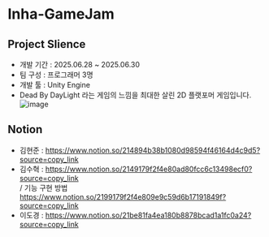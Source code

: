 # Inha-GameJam      
## Project Slience    
- 개발 기간 : 2025.06.28 ~ 2025.06.30
- 팀 구성 : 프로그래머 3명
- 개발 툴 : Unity Engine     
- Dead By DayLight 라는 게임의 느낌을 최대한 살린 2D 플랫포머 게임입니다.
  ![image](https://github.com/user-attachments/assets/6d9bc5e1-6498-4074-884f-498591acd625)
   
## Notion    
- 김현준 : https://www.notion.so/214894b38b1080d98594f46164d4c9d5?source=copy_link     
- 김수혁 : https://www.notion.so/2149179f2f4e80ad80fcc6c13498ecf0?source=copy_link    
/ 기능 구현 방법 https://www.notion.so/2199179f2f4e809e9c59d6b17191849f?source=copy_link      
- 이도경 : https://www.notion.so/21be81fa4ea180b8878bcad1a1fc0a24?source=copy_link       
